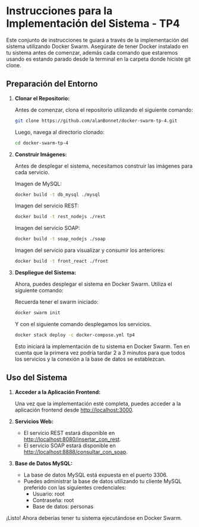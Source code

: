 # Instrucciones para la Implementación del Sistema - TP4

Este conjunto de instrucciones te guiará a través de la implementación del sistema utilizando Docker Swarm. Asegúrate de tener Docker instalado en tu sistema antes de comenzar, además cada comando que estaremos usando es estando parado desde la terminal en la carpeta donde hiciste git clone.

## Preparación del Entorno

1. **Clonar el Repositorio:**

   Antes de comenzar, clona el repositorio utilizando el siguiente comando:

   ```sh
   git clone https://github.com/alanBonnet/docker-swarm-tp-4.git
   ```

   Luego, navega al directorio clonado:

   ```sh
   cd docker-swarm-tp-4
   ```

2. **Construir Imágenes:**

   Antes de desplegar el sistema, necesitamos construir las imágenes para cada servicio.

   Imagen de MySQL:

   ```sh
   docker build -t db_mysql ./mysql
   ```

   Imagen del servicio REST:

   ```sh
   docker build -t rest_nodejs ./rest
   ```

   Imagen del servicio SOAP:

   ```sh
   docker build -t soap_nodejs ./soap
   ```

   Imagen del servicio para visualizar y consumir los anteriores:

   ```sh
   docker build -t front_react ./front
   ```

3. **Despliegue del Sistema:**

   Ahora, puedes desplegar el sistema en Docker Swarm. Utiliza el siguiente comando:

   Recuerda tener el swarm iniciado:

   ```sh
   docker swarm init
   ```

   Y con el siguiente comando desplegamos los servicios.

   ```bash
   docker stack deploy -c docker-compose.yml tp4
   ```

   Esto iniciará la implementación de tu sistema en Docker Swarm. Ten en cuenta que la primera vez podría tardar 2 a 3 minutos para que todos los servicios y la conexión a la base de datos se establezcan.

## Uso del Sistema

1. **Acceder a la Aplicación Frontend:**

   Una vez que la implementación esté completa, puedes acceder a la aplicación frontend desde [http://localhost:3000](http://localhost:3000).

2. **Servicios Web:**

   - El servicio REST estará disponible en [http://localhost:8080/insertar_con_rest](http://localhost:8080/insertar_con_rest).
   - El servicio SOAP estará disponible en [http://localhost:8888/consultar_con_soap](http://localhost:8888/consultar_con_soap).

3. **Base de Datos MySQL:**

   - La base de datos MySQL está expuesta en el puerto 3306.
   - Puedes administrar la base de datos utilizando tu cliente MySQL preferido con las siguientes credenciales:
     - Usuario: root
     - Contraseña: root
     - Base de datos: personas

¡Listo! Ahora deberías tener tu sistema ejecutándose en Docker Swarm.
